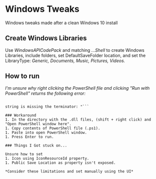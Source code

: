 # Windows Tweaks
Windows tweaks made after a clean Windows 10 install

## Create Windows Libraries
Use *WindowsAPICodePack* and matching *...Shell* to create Windows Libraries, include folders, set DefaultSaveFolder location, and set the LibraryType: *Generic, Documents, Music, Pictures, Videos.*

## How to run
*I'm unsure why right clicking the PowerShell file and clicking "Run with PowerShell" returns the following error:*

```$lib.LibraryType = "$($gamesLibraryType)"

string is missing the terminator: "```

### Workaround
1. In the directory with the .dll files, (shift + right click) and "Open PowerShell window here".
1. Copy contents of PowerShell file (.ps1).
1. Paste into open PowerShell window.
1. Press Enter to run.

### Things I Got stuck on...

Unsure how to set
1. Icon using IconResourceId property.
1. Public Save Location as property isn't exposed.

*Consider these limitations and set manually using the UI*